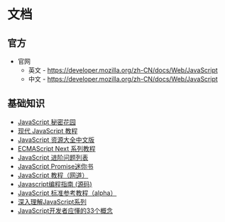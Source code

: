 # 文档

## 官方

- 官网
  - 英文 - <https://developer.mozilla.org/zh-CN/docs/Web/JavaScript>
  - 中文 - <https://developer.mozilla.org/zh-CN/docs/Web/JavaScript>
  
## 基础知识

- [JavaScript 秘密花园](https://www.jb51.net/onlineread/JavaScript-Garden-CN/)
- [现代 JavaScript 教程](https://zh.javascript.info/)
- [JavaScript 资源大全中文版](https://github.com/jobbole/awesome-javascript-cn)
- [ECMAScript Next 系列教程](https://esnext-book.lishuaishuai.com/)
- [JavaScript 进阶问题列表](https://github.com/lydiahallie/javascript-questions/blob/master/zh-CN/README-zh_CN.md)
- [JavaScript Promise迷你书](http://liubin.org/promises-book/)
- [JavaScript 教程（网道）](https://wangdoc.com/javascript/)
- [Javascript编程指南 (源码)](https://github.com/RobinQu/Programing-In-Javascript)
- [JavaScript 标准参考教程（alpha）](http://javascript.ruanyifeng.com/)
- [深入理解JavaScript系列](https://www.cnblogs.com/TomXu/archive/2011/12/15/2288411.html)
- [JavaScript开发者应懂的33个概念](https://github.com/stephentian/33-js-concepts)
